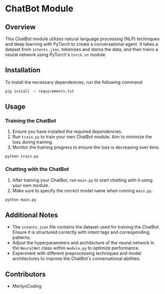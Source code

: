 # ChatBot Module

## Overview

This ChatBot module utilizes natural language processing (NLP) techniques and deep learning with PyTorch to create a conversational agent. It takes a dataset from `intents.json`, tokenizes and stems the data, and then trains a neural network using PyTorch's `torch.nn` module.

## Installation

To install the necessary dependencies, run the following command:

```bash
pip install -r requirements.txt
```

## Usage

### Training the ChatBot

1. Ensure you have installed the required dependencies.
2. Run `train.py` to train your own ChatBot module. Aim to minimize the loss during training.
3. Monitor the training progress to ensure the loss is decreasing over time.

```bash
python train.py
```

### Chatting with the ChatBot

1. After training your ChatBot, run `main.py` to start chatting with it using your own module.
2. Make sure to specify the correct model name when running `main.py`.

```bash
python main.py
```

## Additional Notes

- The `intents.json` file contains the dataset used for training the ChatBot. Ensure it is structured correctly with intent tags and corresponding patterns.
- Adjust the hyperparameters and architecture of the neural network in the `NeuralNet` class within `module.py` to optimize performance.
- Experiment with different preprocessing techniques and model architectures to improve the ChatBot's conversational abilities.

## Contributors

- MerlynCoding
